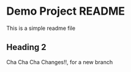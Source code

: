 # Demo Project README

This is a simple readme file

## Heading 2

Cha Cha Cha Changes!!, for a new branch